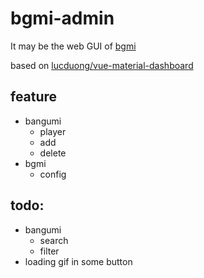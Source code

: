 # bgmi-admin

It may be the web GUI of [bgmi](https://github.com/BGmi/BGmi)

based on [lucduong/vue-material-dashboard](https://github.com/lucduong/vue-material-dashboard)

## feature
- bangumi
    - player
    - add
    - delete
- bgmi
    - config
## todo: 
- bangumi
    - search
    - filter
- loading gif in some button


